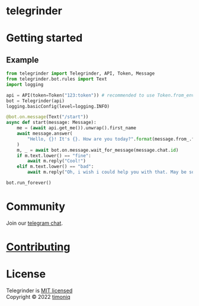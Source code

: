 # telegrinder

# Getting started

## Example

```python
from telegrinder import Telegrinder, API, Token, Message
from telegrinder.bot.rules import Text
import logging

api = API(token=Token("123:token")) # recommended to use Token.from_env()
bot = Telegrinder(api)
logging.basicConfig(level=logging.INFO)

@bot.on.message(Text("/start"))
async def start(message: Message):
    me = (await api.get_me()).unwrap().first_name
    await message.answer(
        "Hello, {}! It's {}. How are you today?".format(message.from_.first_name, me),
    )
    m, _ = await bot.on.message.wait_for_message(message.chat.id)
    if m.text.lower() == "fine":
        await m.reply("Cool!")
    elif m.text.lower() == "bad":
        await m.reply("Oh, i wish i could help you with that. May be some sleep will help")

bot.run_forever()
```

# Community

Join our [telegram chat](https://t.me/telegrinder_en).

# [Contributing](https://github.com/timoniq/telegrinder/blob/main/contributing.md)

# License

Telegrinder is [MIT licensed](./LICENSE)  
Copyright © 2022 [timoniq](https://github.com/timoniq)